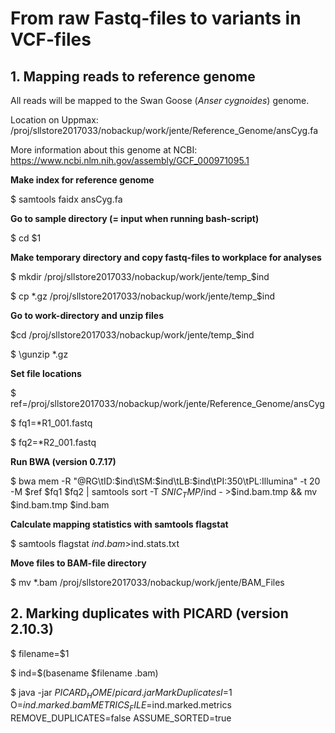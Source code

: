 # From raw Fastq-files to variants in VCF-files
## 1. Mapping reads to reference genome
All reads will be mapped to the Swan Goose (*Anser cygnoides*) genome.

Location on Uppmax: /proj/sllstore2017033/nobackup/work/jente/Reference_Genome/ansCyg.fa

More information about this genome at NCBI: https://www.ncbi.nlm.nih.gov/assembly/GCF_000971095.1

**Make index for reference genome**

$ samtools faidx ansCyg.fa

**Go to sample directory (= input when running bash-script)**

$ cd $1

**Make temporary directory and copy fastq-files to workplace for analyses**

$ mkdir /proj/sllstore2017033/nobackup/work/jente/temp_$ind

$ cp \*.gz /proj/sllstore2017033/nobackup/work/jente/temp_$ind

**Go to work-directory and unzip files**

$cd /proj/sllstore2017033/nobackup/work/jente/temp_$ind

$ \gunzip *.gz

**Set file locations**

$ ref=/proj/sllstore2017033/nobackup/work/jente/Reference_Genome/ansCyg

$ fq1=\*R1_001.fastq

$ fq2=\*R2_001.fastq

**Run BWA (version 0.7.17)**

$ bwa mem -R "@RG\tID:$ind\tSM:$ind\tLB:$ind\tPI:350\tPL:Illumina" -t 20 -M $ref $fq1 $fq2 | samtools sort -T $SNIC_TMP/$ind - >$ind.bam.tmp && mv $ind.bam.tmp $ind.bam

**Calculate mapping statistics with samtools flagstat**

$ samtools flagstat $ind.bam >$ind.stats.txt

**Move files to BAM-file directory**

$ mv \*.bam /proj/sllstore2017033/nobackup/work/jente/BAM_Files

## 2. Marking duplicates with PICARD (version 2.10.3)

$ filename=$1

$ ind=$(basename $filename .bam)

$ java -jar $PICARD_HOME/picard.jar MarkDuplicates I=$1 O=$ind.marked.bam METRICS_FILE=$ind.marked.metrics REMOVE_DUPLICATES=false ASSUME_SORTED=true
